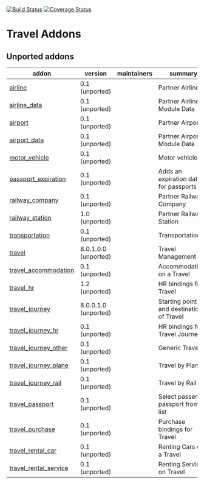 [![Build Status](https://travis-ci.org/OCA/vertical-travel.svg?branch=9.0)](https://travis-ci.org/OCA/vertical-travel)
[![Coverage Status](https://coveralls.io/repos/OCA/vertical-travel/badge.png?branch=9.0)](https://coveralls.io/r/OCA/vertical-travel?branch=9.0)

# Travel Addons

[//]: # (addons)

Unported addons
---------------
addon | version | maintainers | summary
--- | --- | --- | ---
[airline](airline/) | 0.1 (unported) |  | Partner Airline
[airline_data](airline_data/) | 0.1 (unported) |  | Partner Airline: Module Data
[airport](airport/) | 0.1 (unported) |  | Partner Airport
[airport_data](airport_data/) | 0.1 (unported) |  | Partner Airport: Module Data
[motor_vehicle](motor_vehicle/) | 0.1 (unported) |  | Motor vehicle
[passport_expiration](passport_expiration/) | 0.1 (unported) |  | Adds an expiration date for passports
[railway_company](railway_company/) | 0.1 (unported) |  | Partner Railway Company
[railway_station](railway_station/) | 1.0 (unported) |  | Partner Railway Station
[transportation](transportation/) | 0.1 (unported) |  | Transportation
[travel](travel/) | 8.0.1.0.0 (unported) |  | Travel Management
[travel_accommodation](travel_accommodation/) | 0.1 (unported) |  | Accommodations on a Travel
[travel_hr](travel_hr/) | 1.2 (unported) |  | HR bindings for Travel
[travel_journey](travel_journey/) | 8.0.0.1.0 (unported) |  | Starting point and destinations of Travel
[travel_journey_hr](travel_journey_hr/) | 0.1 (unported) |  | HR bindings for Travel Journey
[travel_journey_other](travel_journey_other/) | 0.1 (unported) |  | Generic Travels
[travel_journey_plane](travel_journey_plane/) | 0.1 (unported) |  | Travel by Plane
[travel_journey_rail](travel_journey_rail/) | 0.1 (unported) |  | Travel by Rail
[travel_passport](travel_passport/) | 0.1 (unported) |  | Select passenger passport from list
[travel_purchase](travel_purchase/) | 0.1 (unported) |  | Purchase bindings for Travel
[travel_rental_car](travel_rental_car/) | 0.1 (unported) |  | Renting Cars on a Travel
[travel_rental_service](travel_rental_service/) | 0.1 (unported) |  | Renting Services on Travel

[//]: # (end addons)

